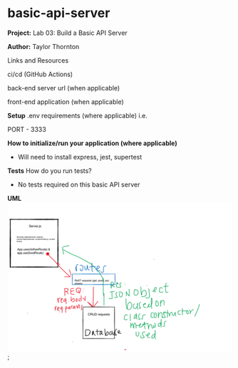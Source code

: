 # basic-api-server

**Project:**
Lab 03: Build a Basic API Server

**Author:**
Taylor Thornton

Links and Resources

ci/cd (GitHub Actions)

back-end server url (when applicable)

front-end application (when applicable)

**Setup**
.env requirements (where applicable)
i.e.

PORT - 3333

**How to initialize/run your application (where applicable)**
- Will need to install express, jest, supertest

**Tests**
How do you run tests?
- No tests required on this basic API server

**UML**
![uml](./basicapiserverUML.png);
